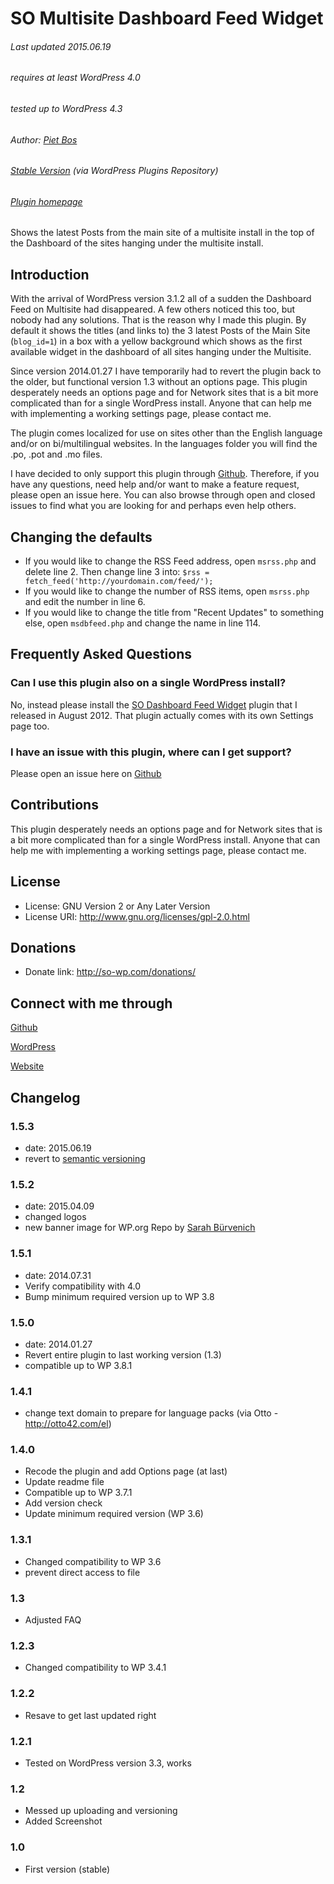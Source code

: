 SO Multisite Dashboard Feed Widget
=====================

###### Last updated 2015.06.19
###### requires at least WordPress 4.0
###### tested up to WordPress 4.3
###### Author: [Piet Bos](https://github.com/senlin)
###### [Stable Version](http://wordpress.org/plugins/multisite-dashboard-feed-widget/) (via WordPress Plugins Repository)
###### [Plugin homepage](http://so-wp.com/plugin/so-multisite-dashboard-feed-widget)

Shows the latest Posts from the main site of a multisite install in the top of the Dashboard of the sites hanging under the multisite install.

## Introduction

With the arrival of WordPress version 3.1.2 all of a sudden the Dashboard Feed on Multisite had disappeared. A few others noticed this too, but nobody had any solutions. That is the reason why I made this plugin. 
By default it shows the titles (and links to) the 3 latest Posts of the Main Site (`blog_id=1`) in a box with a yellow background which shows as the first available widget in the dashboard of all sites hanging under the Multisite.

Since version 2014.01.27 I have temporarily had to revert the plugin back to the older, but functional version 1.3 without an options page. This plugin desperately needs an options page and for Network sites that is a bit more complicated than for a single WordPress install. Anyone that can help me with implementing a working settings page, please contact me.

The plugin comes localized for use on sites other than the English language and/or on bi/multilingual websites. In the languages folder you will find the .po, .pot and .mo files.

I have decided to only support this plugin through <a href="https://github.com/senlin/so-multisite-dashboard-feed-widget/issues">Github</a>. Therefore, if you have any questions, need help and/or want to make a feature request, please open an issue here. You can also browse through open and closed issues to find what you are looking for and perhaps even help others.

## Changing the defaults

* If you would like to change the RSS Feed address, open `msrss.php` and delete line 2. Then change line 3 into: `$rss = fetch_feed('http://yourdomain.com/feed/');`
* If you would like to change the number of RSS items, open `msrss.php` and edit the number in line 6.
* If you would like to change the title from "Recent Updates" to something else, open `msdbfeed.php` and change the name in line 114.

## Frequently Asked Questions

### Can I use this plugin also on a single WordPress install?

No, instead please install the [SO Dashboard Feed Widget](https://wordpress.org/plugins/dashboard-feed-widget/) plugin that I released in August 2012. That plugin actually comes with its own Settings page too.

### I have an issue with this plugin, where can I get support?

Please open an issue here on [Github](https://github.com/senlin/so-multisite-dashboard-feed-widget/issues)

## Contributions

This plugin desperately needs an options page and for Network sites that is a bit more complicated than for a single WordPress install. Anyone that can help me with implementing a working settings page, please contact me.

## License

* License: GNU Version 2 or Any Later Version
* License URI: http://www.gnu.org/licenses/gpl-2.0.html

## Donations

* Donate link: http://so-wp.com/donations/

## Connect with me through

[Github](https://github.com/senlin) 

[WordPress](https://profiles.wordpress.org/senlin/) 

[Website](http://senlinonline.com)

## Changelog

### 1.5.3

* date: 2015.06.19
* revert to [semantic versioning](http://semver.org/)

### 1.5.2

* date: 2015.04.09
* changed logos
* new banner image for WP.org Repo by [Sarah Bürvenich](https://unsplash.com/sarahburvenich)

### 1.5.1

* date: 2014.07.31
* Verify compatibility with 4.0
* Bump minimum required version up to WP 3.8

### 1.5.0

* date: 2014.01.27
* Revert entire plugin to last working version (1.3)
* compatible up to WP 3.8.1

### 1.4.1

* change text domain to prepare for language packs (via Otto - http://otto42.com/el)

### 1.4.0

* Recode the plugin and add Options page (at last)
* Update readme file
* Compatible up to WP 3.7.1
* Add version check
* Update minimum required version (WP 3.6)

###  1.3.1

* Changed compatibility to WP 3.6
* prevent direct access to file

### 1.3

* Adjusted FAQ

### 1.2.3

* Changed compatibility to WP 3.4.1

### 1.2.2

* Resave to get last updated right

### 1.2.1

* Tested on WordPress version 3.3, works

### 1.2

* Messed up uploading and versioning
* Added Screenshot

### 1.0

* First version (stable)


